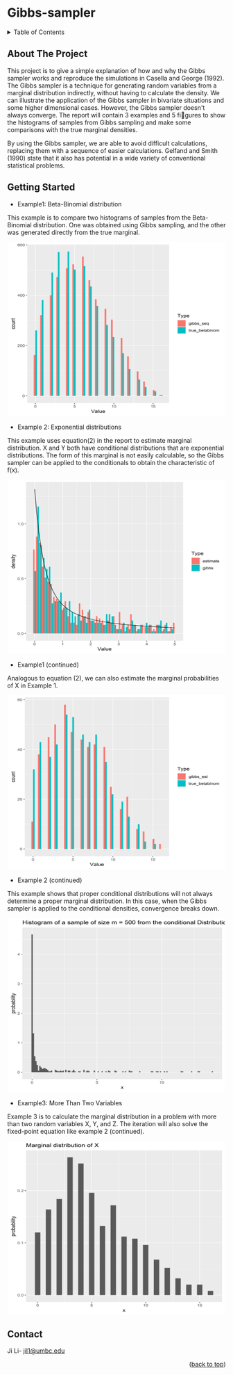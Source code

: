 # Gibbs-sampler
<!-- TABLE OF CONTENTS -->
<details>
  <summary>Table of Contents</summary>
  <ol>
    <li>
      <a href="#about-the-project">About The Project</a>
      <ul>
        <li><a href="#built-with">Built With</a></li>
      </ul>
    </li>
    <li>
      <a href="#getting-started">Getting Started</a>
      <ul>
        <li><a href="#prerequisites">Prerequisites</a></li>
        <li><a href="#installation">Installation</a></li>
      </ul>
    </li>
    <li><a href="#usage">Usage</a></li>
    <li><a href="#roadmap">Roadmap</a></li>
    <li><a href="#contributing">Contributing</a></li>
    <li><a href="#license">License</a></li>
    <li><a href="#contact">Contact</a></li>
    <li><a href="#acknowledgments">Acknowledgments</a></li>
  </ol>
</details>



<!-- ABOUT THE PROJECT -->
## About The Project

This project is to give a simple explanation of how and why the Gibbs sampler works and reproduce the simulations in Casella and George (1992). The Gibbs sampler is a technique for generating random variables from a marginal distribution indirectly, without having to calculate the density. We can illustrate the application of the Gibbs sampler in bivariate situations and some higher dimensional cases. However, the Gibbs sampler doesn't always
converge. The report will contain 3 examples and 5 figures to show the histograms of samples from Gibbs sampling and make some comparisons with the true marginal densities.

By using the Gibbs sampler, we are able to avoid difficult calculations, replacing them with a sequence of easier calculations. Gelfand and Smith (1990) state that it also has potential in a wide variety of conventional statistical problems.

<!-- GETTING STARTED -->
## Getting Started

* Example1: Beta-Binomial distribution

This example is to compare two histograms of samples from the Beta-Binomial distribution. One was obtained using Gibbs sampling, and the other was generated directly from the true marginal.

<div align="center">
<img src="https://github.com/JILI1028/Gibbs-sampler/blob/main/images/nas_mwphunnamed-chunk-2-1.png" width="500" height="400">
</div>

* Example 2: Exponential distributions

This example uses equation(2) in the report to estimate marginal distribution. X and Y both have conditional distributions that are exponential distributions. The form of this marginal is not easily calculable, so the Gibbs sampler can be applied to the conditionals to obtain the characteristic of f(x).

<div align="center">
<img src="https://github.com/JILI1028/Gibbs-sampler/blob/main/images/nas_mwphunnamed-chunk-3-1.png" width="500" height="400">
</div>

* Example1 (continued)

Analogous to equation (2), we can also estimate the marginal probabilities of X in Example 1.

<div align="center">
<img src="https://github.com/JILI1028/Gibbs-sampler/blob/main/images/nas_mwphunnamed-chunk-4-1.png" width="500" height="400">
</div>

* Example 2 (continued)

This example shows that proper conditional distributions will not always determine a proper marginal distribution. In this case, when the Gibbs sampler is applied to the conditional densities, convergence breaks down.

<div align="center">
<img src="https://github.com/JILI1028/Gibbs-sampler/blob/main/images/nas_mwphunnamed-chunk-5-1.png" width="500" height="400">
</div>

* Example3: More Than Two Variables

Example 3 is to calculate the marginal distribution in a problem with more than two random variables X, Y, and Z. The iteration will also solve the fixed-point equation like example 2 (continued).

<div align="center">
<img src="https://github.com/JILI1028/Gibbs-sampler/blob/main/images/nas_mwphunnamed-chunk-6-1.png" width="500" height="400">
</div>

<!-- CONTACT -->
## Contact

Ji Li- jil1@umbc.edu

<p align="right">(<a href="#readme-top">back to top</a>)</p>



<!-- ACKNOWLEDGMENTS -->

<!-- MARKDOWN LINKS & IMAGES -->
